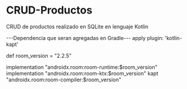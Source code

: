 # CRUD-Productos
 CRUD de productos realizado en SQLite en lenguaje Kotlin
 
---Dependencia que seran agregadas en Gradle---
apply plugin: 'kotlin-kapt'

def room_version = "2.2.5"

implementation "androidx.room:room-runtime:$room_version"
implementation "androidx.room:room-ktx:$room_version"
kapt "androidx.room:room-compiler:$room_version"
